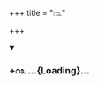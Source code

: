 +++
title = "೧೩"

+++

<div class="js_include" includetitle="true" newlevelforh1="3" unfilled url="/mahAbhAratam/kAvyam/bhAShAntaram/kn/kumAra-vyAsa-bhArata/vishvAsa-prastuti/06_bhIShma/13/_index.md">
<details open><summary><h3>+೧೩ ...{Loading}...</h3></summary>
</details>
</div>